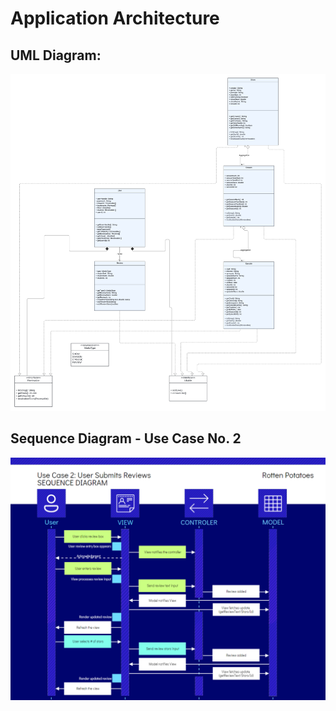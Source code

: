 # Application Architecture

## UML Diagram:


![Rotten Potatoes UML Diagram](rottenPotatoesUML_v2.png "uml_diagram")


## Sequence Diagram - Use Case No. 2

![Sequence Diagram](Sequence_Diagram_FINAL.png)
